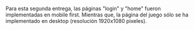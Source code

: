 Para esta segunda entrega, las páginas "login" y "home" fueron implementadas en mobile first. Mientras que, la página del juego sólo se ha implementado en desktop (resolución 1920x1080 pixeles).
